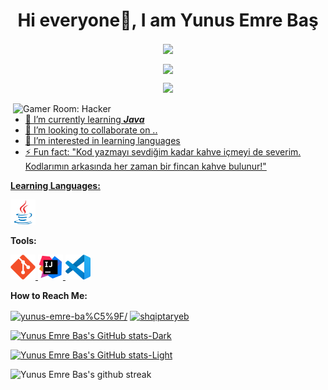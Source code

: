<h1 align="center">Hi everyone👋, I am Yunus Emre Baş</h1>

<p align="center">
<a href="https://git.io/typing-svg" target="blank"><img align="center" src="https://readme-typing-svg.herokuapp.com?font=Tourney&weight=900&size=31&pause=1500&color=29F2F7&center=true&vCenter=true&width=504&lines=Welcome+to+my+Github+profile">

<p align="center">
<a href="https://git.io/typing-svg" target="blank"><img align="center" src="https://readme-typing-svg.herokuapp.com?font=Gluten&weight=900&size=31&pause=1500&color=F70E0E&center=true&vCenter=true&width=504&lines=Everything+About+Me">

<div align="center"><img src="https://github.com/emreyunusbas/emreyunusbas/assets/116023532/3de74f8d-fcba-4e1c-ad4f-dee9576b4b89"></div>







<img align="right" alt="Gamer Room: Hacker" width="500" src="https://github.com/emreyunusbas/emreyunusbas/assets/116023532/67dd657c-346f-436f-8ad9-23e6ac4dfc3b">




<p align="left">

- 🌱 I’m currently learning ***Java*** <br>
- 👯 I’m looking to collaborate on .. <br>
- 🔭 I’m interested in learning languages <br>
- ⚡ Fun fact: "Kod yazmayı sevdiğim kadar kahve içmeyi de severim. Kodlarımın arkasında her zaman bir fincan kahve bulunur!" <br>

**Learning Languages:**
<p align="left">
  
<a href="https://www.java.com" target="_blank" rel="noreferrer"> <img src="https://raw.githubusercontent.com/devicons/devicon/master/icons/java/java-original.svg" alt="java" width="40" height="40"/> </a>

**Tools:**
<p align="left">
<a href="https://git-scm.com/" target="_blank" rel="noreferrer"> <img src="https://github.com/devicons/devicon/blob/master/icons/git/git-original.svg" alt="git" width="40" height="40"/> </a>
<a href="https://www.jetbrains.com/idea/" target="_blank" rel="noreferrer"> <img src="https://github.com/devicons/devicon/blob/master/icons/intellij/intellij-original.svg" alt="intellij" width="40" height="40"/> </a> 
<a href="https://code.visualstudio.com/" target="_blank" rel="noreferrer"> <img src="https://github.com/devicons/devicon/blob/master/icons/vscode/vscode-original.svg" alt="vscode" width="40" height="40"/> </a>   
  </p>

**How to Reach Me:**
<p align="left">
<a href="https://www.linkedin.com/in/yunus-emre-ba%C5%9F/" target="blank"><img align="center" src="https://raw.githubusercontent.com/rahuldkjain/github-profile-readme-generator/master/src/images/icons/Social/linked-in-alt.svg" alt="yunus-emre-ba%C5%9F/" height="30" width="40" /></a>
<a href="https://www.instagram.com/shqiptaryeb/" target="blank"><img align="center" src="https://i.hizliresim.com/ibl4yn2.png" alt="shqiptaryeb" height="40" width="40 /></a>
</p>
<br>

<img align="left" width="500" src="https://github-readme-streak-stats.herokuapp.com/?user=emreyunusbas&theme=blue-green">


[![Yunus Emre Bas's GitHub stats-Dark](https://github-readme-stats.vercel.app/api?username=emreyunusbas&show_icons=true&theme=dark#gh-dark-mode-only)](https://github.com/emreyunusbas/github-readme-stats#gh-dark-mode-only)

[![Yunus Emre Bas's GitHub stats-Light](https://github-readme-stats.vercel.app/api?username=emreyunusbas&show_icons=true&theme=default#gh-light-mode-only)](https://github.com/emreyunusbas/github-readme-stats#gh-light-mode-only)

![Yunus Emre Bas's github streak](https://github-readme-streak-stats.herokuapp.com/?user=emreyunusbas&theme=blue-green)



